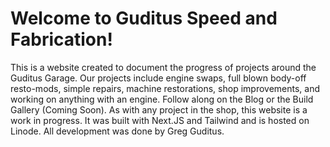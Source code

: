 # Welcome to Guditus Speed and Fabrication!

This is a website created to document the progress of projects around the Guditus Garage.
Our projects include engine swaps, full blown body-off resto-mods, simple repairs, machine restorations, shop improvements, and working on anything with an engine.
Follow along on the Blog or the Build Gallery (Coming Soon).
As with any project in the shop, this website is a work in progress. It was built with Next.JS and Tailwind and is hosted on Linode. All development was done by Greg Guditus.
